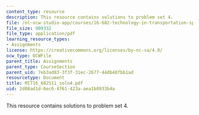 ```yaml
---
content_type: resource
description: This resource contains solutions to problem set 4.
file: /ol-ocw-studio-app/courses/16-682-technology-in-transportation-spring-2011/2d08ad1d6ec64f61423aaea1b8933b4a_MIT16_682S11_soln4.pdf
file_size: 909332
file_type: application/pdf
learning_resource_types:
- Assignments
license: https://creativecommons.org/licenses/by-nc-sa/4.0/
ocw_type: OCWFile
parent_title: Assignments
parent_type: CourseSection
parent_uid: 7eb3ad83-3f3f-31ec-2677-44db48fbb1ad
resourcetype: Document
title: MIT16_682S11_soln4.pdf
uid: 2d08ad1d-6ec6-4f61-423a-aea1b8933b4a
---
```

This resource contains solutions to problem set 4.